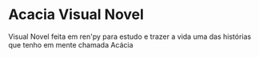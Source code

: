 # Acacia Visual Novel
Visual Novel feita em ren'py para estudo e trazer a vida uma das histórias que tenho em mente chamada Acácia

